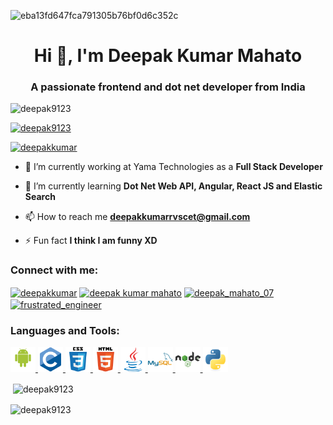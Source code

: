 ![eba13fd647fca791305b76bf0d6c352c](https://user-images.githubusercontent.com/86901315/124372565-b4bf8980-dca8-11eb-9fd6-fb1f811d8f05.jpg)
<h1 align="center">Hi 👋, I'm Deepak Kumar Mahato</h1>
<h3 align="center">A passionate frontend and dot net developer from India</h3>

<p align="left"> <img src="https://komarev.com/ghpvc/?username=deepak9123&label=Profile%20views&color=0e75b6&style=flat" alt="deepak9123" /> </p>

<p align="left"> <a href="https://github.com/ryo-ma/github-profile-trophy"><img src="https://github-profile-trophy.vercel.app/?username=deepak9123" alt="deepak9123" /></a> </p>

<p align="left"> <a href="https://twitter.com/deepakkumar" target="blank"><img src="https://img.shields.io/twitter/follow/deepakkumar?logo=twitter&style=for-the-badge" alt="deepakkumar" /></a> </p>

- 🔭 I’m currently working at Yama Technologies as a **Full Stack Developer**

- 🌱 I’m currently learning **Dot Net Web API, Angular, React JS and Elastic Search**

- 📫 How to reach me **deepakkumarrvscet@gmail.com**

- ⚡ Fun fact **I think I am funny XD**

<h3 align="left">Connect with me:</h3>
<p align="left">
<a href="https://twitter.com/deepakkumar" target="blank"><img align="center" src="https://raw.githubusercontent.com/rahuldkjain/github-profile-readme-generator/master/src/images/icons/Social/twitter.svg" alt="deepakkumar" height="30" width="40" /></a>
<a href="https://linkedin.com/in/deepak kumar mahato" target="blank"><img align="center" src="https://raw.githubusercontent.com/rahuldkjain/github-profile-readme-generator/master/src/images/icons/Social/linked-in-alt.svg" alt="deepak kumar mahato" height="30" width="40" /></a>
<a href="https://instagram.com/deepak_mahato_07" target="blank"><img align="center" src="https://raw.githubusercontent.com/rahuldkjain/github-profile-readme-generator/master/src/images/icons/Social/instagram.svg" alt="deepak_mahato_07" height="30" width="40" /></a>
<a href="https://www.youtube.com/c/frustrated_engineer" target="blank"><img align="center" src="https://raw.githubusercontent.com/rahuldkjain/github-profile-readme-generator/master/src/images/icons/Social/youtube.svg" alt="frustrated_engineer" height="30" width="40" /></a>
</p>

<h3 align="left">Languages and Tools:</h3>
<p align="left"> <a href="https://developer.android.com" target="_blank"> <img src="https://raw.githubusercontent.com/devicons/devicon/master/icons/android/android-original-wordmark.svg" alt="android" width="40" height="40"/> </a> <a href="https://www.cprogramming.com/" target="_blank"> <img src="https://raw.githubusercontent.com/devicons/devicon/master/icons/c/c-original.svg" alt="c" width="40" height="40"/> </a> <a href="https://www.w3schools.com/css/" target="_blank"> <img src="https://raw.githubusercontent.com/devicons/devicon/master/icons/css3/css3-original-wordmark.svg" alt="css3" width="40" height="40"/> </a> <a href="https://www.w3.org/html/" target="_blank"> <img src="https://raw.githubusercontent.com/devicons/devicon/master/icons/html5/html5-original-wordmark.svg" alt="html5" width="40" height="40"/> </a> <a href="https://www.java.com" target="_blank"> <img src="https://raw.githubusercontent.com/devicons/devicon/master/icons/java/java-original.svg" alt="java" width="40" height="40"/> </a> <a href="https://www.mysql.com/" target="_blank"> <img src="https://raw.githubusercontent.com/devicons/devicon/master/icons/mysql/mysql-original-wordmark.svg" alt="mysql" width="40" height="40"/> </a> <a href="https://nodejs.org" target="_blank"> <img src="https://raw.githubusercontent.com/devicons/devicon/master/icons/nodejs/nodejs-original-wordmark.svg" alt="nodejs" width="40" height="40"/> </a> <a href="https://www.python.org" target="_blank"> <img src="https://raw.githubusercontent.com/devicons/devicon/master/icons/python/python-original.svg" alt="python" width="40" height="40"/> </a> </p>

<p>&nbsp;<img align="center" src="https://github-readme-stats.vercel.app/api?username=deepak9123&show_icons=true&locale=en" alt="deepak9123" /></p>

<p><img align="center" src="https://github-readme-streak-stats.herokuapp.com/?user=deepak9123&" alt="deepak9123" /></p>
